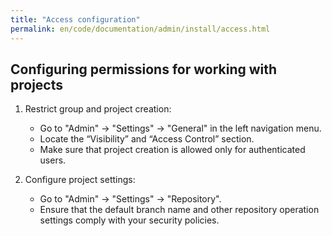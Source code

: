 ```yaml
---
title: "Access configuration"
permalink: en/code/documentation/admin/install/access.html
---
```


## Configuring permissions for working with projects

1. Restrict group and project creation:
   - Go to "Admin" → "Settings" → "General" in the left navigation menu.
   - Locate the “Visibility” and “Access Control” section.
   - Make sure that project creation is allowed only for authenticated users.

1. Configure project settings:
   - Go to "Admin" → "Settings" → "Repository".
   - Ensure that the default branch name and other repository operation settings comply with your security policies.
